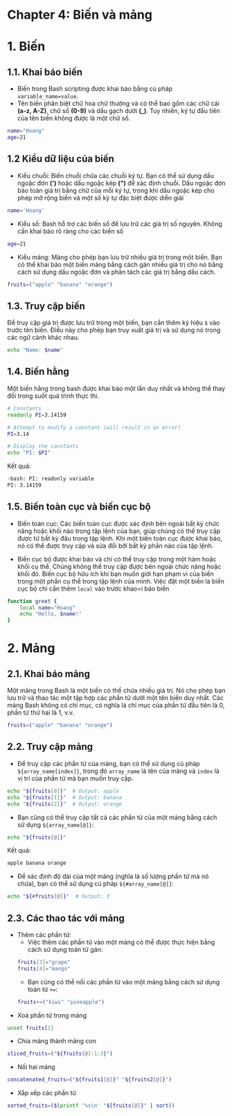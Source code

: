 # Chapter 4: Biến và mảng

# 1. Biến
## 1.1. Khai báo biến
- Biến trong Bash scripting được khai báo bằng cú pháp `variable_name=value`.
- Tên biến phân biệt chữ hoa chữ thường và có thể bao gồm các chữ cái **(a-z, A-Z)**, chữ số **(0-9)** và dấu gạch dưới **(_)**. Tuy nhiên, ký tự đầu tiên của tên biến không được là một chữ số.
```bash
name="Hoang"
age=21
```
## 1.2 Kiểu dữ liệu của biến
- Kiểu chuỗi: Biến chuỗi chứa các chuỗi ký tự. Bạn có thể sử dụng dấu ngoặc đơn **(')** hoặc dấu ngoặc kép **(")** để xác định chuỗi. Dấu ngoặc đơn bảo toàn giá trị bằng chữ của mỗi ký tự, trong khi dấu ngoặc kép cho phép mở rộng biến và một số ký tự đặc biệt được diễn giải
```bash
name='Hoang'
```
- Kiểu số: Bash hỗ trợ các biến số để lưu trữ các giá trị số nguyên. Không cần khai báo rõ ràng cho các biến số
```bash
age=21
```
- Kiểu mảng: Mảng cho phép bạn lưu trữ nhiều giá trị trong một biến. Bạn có thể khai báo một biến mảng bằng cách gán nhiều giá trị cho nó bằng cách sử dụng dấu ngoặc đơn và phân tách các giá trị bằng dấu cách.
```bash
fruits=("apple" "banana" "orange")
```
## 1.3. Truy cập biến
Để truy cập giá trị được lưu trữ trong một biến, bạn cần thêm ký hiệu `$` vào trước tên biến. Điều này cho phép bạn truy xuất giá trị và sử dụng nó trong các ngữ cảnh khác nhau.
```bash
echo "Name: $name"
```
## 1.4. Biến hằng
Một biến hằng trong bash được khai báo một lần duy nhất và không thể thay đổi trong suốt quá trình thực thi.
```bash
# Constants
readonly PI=3.14159

# Attempt to modify a constant (will result in an error)
PI=3.14

# Display the constants
echo "PI: $PI"
```
Kết quả:
```bash
-bash: PI: readonly variable
PI: 3.14159
```
## 1.5. Biến toàn cục và biến cục bộ
- Biến toàn cục: Các biến toàn cục được xác định bên ngoài bất kỳ chức năng hoặc khối nào trong tập lệnh của bạn, giúp chúng có thể truy cập được từ bất kỳ đâu trong tập lệnh. Khi một biến toàn cục được khai báo, nó có thể được truy cập và sửa đổi bởi bất kỳ phần nào của tập lệnh.

- Biến cục bộ được khai báo và chỉ có thể truy cập trong một hàm hoặc khối cụ thể. Chúng không thể truy cập được bên ngoài chức năng hoặc khối đó. Biến cục bộ hữu ích khi bạn muốn giới hạn phạm vi của biến trong một phần cụ thể trong tập lệnh của mình. Việc đặt một biến là biến cục bộ chỉ cần thêm `local` vào trước khao=i báo biến
```bash
function greet {
    local name="Hoang"
    echo "Hello, $name!"
}
```
# 2. Mảng
## 2.1. Khai báo mảng
 Một mảng trong Bash là một biến có thể chứa nhiều giá trị. Nó cho phép bạn lưu trữ và thao tác một tập hợp các phần tử dưới một tên biến duy nhất. Các mảng Bash không có chỉ mục, có nghĩa là chỉ mục của phần tử đầu tiên là 0, phần tử thứ hai là 1, v.v.
```bash
fruits=("apple" "banana" "orange")
```
## 2.2. Truy cập mảng
- Để truy cập các phần tử của mảng, bạn có thể sử dụng cú pháp `${array_name[index]}`, trong đó `array_name` là tên của mảng và `index` là vị trí của phần tử mà bạn muốn truy cập.
```bash
echo "${fruits[0]}"  # Output: apple
echo "${fruits[1]}"  # Output: banana
echo "${fruits[2]}"  # Output: orange
```
- Bạn cũng có thể truy cập tất cả các phần tử của một mảng bằng cách sử dụng `${array_name[@]}`:
```bash
echo "${fruits[@]}" 
```
Kết quả:
```bash
apple banana orange
```
- Để xác định độ dài của một mảng (nghĩa là số lượng phần tử mà nó chứa), bạn có thể sử dụng cú pháp `${#array_name[@]}`:
```bash
echo "${#fruits[@]}"  # Output: 3
```
## 2.3. Các thao tác với mảng
- Thêm các phần tử:
    - Việc thêm các phần tử vào một mảng có thể được thực hiện bằng cách sử dụng toán tử gán:
    ```bash
    fruits[3]="grape"
    fruits[4]="mango"
    ```
    - Bạn cũng có thể nối các phần tử vào một mảng bằng cách sử dụng toán tử `+=`:
    ```bash
    fruits+=("kiwi" "pineapple")
    ```
- Xoá phần tử trong mảng 
```bash
unset fruits[1]
```
- Chia mảng thành mảng con
```bash
sliced_fruits=("${fruits[@]:1:3}")
```
- Nối hai mảng
```bash
concatenated_fruits=("${fruits1[@]}" "${fruits2[@]}")
```
- Xắp xếp các phần tử
```bash
sorted_fruits=($(printf '%s\n' "${fruits[@]}" | sort))
```